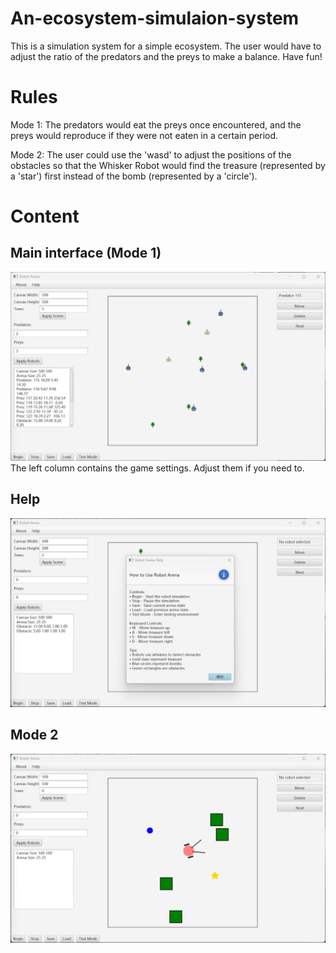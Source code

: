 # An-ecosystem-simulaion-system
This is a simulation system for a simple ecosystem. The user would have to adjust the ratio of the predators and the preys to make a balance. Have fun!

# Rules
Mode 1: The predators would eat the preys once encountered, and the preys would reproduce if they were not eaten in a certain period. 

Mode 2: The user could use the 'wasd' to adjust the positions of the obstacles so that the Whisker Robot would find the treasure (represented by a 'star') first instead of the bomb (represented by a 'circle').

# Content
## Main interface (Mode 1)
![Main Interface](https://github.com/Asuka008/An-ecosystem-simulaion-system/blob/main/Image/Fig2.png) 
The left column contains the game settings. Adjust them if you need to.
## Help
![Help](https://github.com/Asuka008/An-ecosystem-simulaion-system/blob/main/Image/fig1.png)
## Mode 2
![Mode2](https://github.com/Asuka008/An-ecosystem-simulaion-system/blob/main/Image/Fig3.png)
